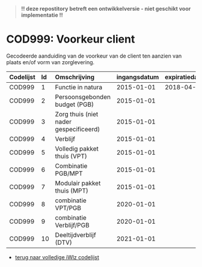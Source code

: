 > **!! deze repostitory betreft een ontwikkelversie - niet geschikt voor implementatie !!**
# COD999: Voorkeur client
Gecodeerde aanduiding van de voorkeur van de client ten aanzien van plaats en/of vorm van zorglevering.

|Codelijst|Id|Omschrijving|ingangsdatum|expiratiedatum|mutatiedatum|mutatie|
|:--|:--|:--|:--|:--|:--|:--|
|	COD999	|	1	|	Functie in natura	|	2015-01-01	|	2018-04-01	|	2017-07-01	|	vervallen	|
|	COD999	|	2	|	Persoonsgebonden budget (PGB)	|	2015-01-01	|		|		|		|
|	COD999	|	3	|	Zorg thuis (niet nader gespecificeerd)	|	2015-01-01	|		|		|		|
|	COD999	|	4	|	Verblijf	|	2015-01-01	|		|	2017-07-01	|	gewijzigd	|
|	COD999	|	5	|	Volledig pakket thuis (VPT)	|	2015-01-01	|		|		|		|
|	COD999	|	6	|	Combinatie PGB/MPT	|	2015-01-01	|		|		|		|
|	COD999	|	7	|	Modulair pakket thuis (MPT)	|	2015-01-01	|		|		|		|
|	COD999	|	8	|	combinatie VPT/PGB	|	2020-01-01	|		|	2019-06-01	|	toegevoegd	|
|	COD999	|	9	|	combinatie Verblijf/PGB	|	2020-01-01	|		|	2019-06-01	|	toegevoegd	|
|	COD999	|	10	|	Deeltijdverblijf (DTV)	|	2021-01-01	|		|	2020-06-01	|	toegevoegd	|

* [terug naar volledige iWlz codelijst](../../iWlz-codelijsten.md)